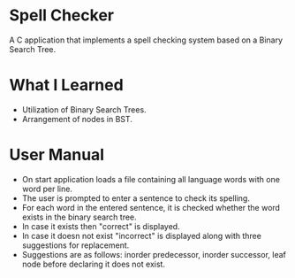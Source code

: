 # Spell Checker

A C application that implements a spell checking system based on a Binary Search Tree.

# What I Learned

* Utilization of Binary Search Trees.
* Arrangement of nodes in BST.

# User Manual

* On start application loads a file containing all language words with one word per line.
* The user is prompted to enter a sentence to check its spelling.
* For each word in the entered sentence, it is checked whether the word exists in the binary search tree.
* In case it exists then "correct" is displayed.
* In case it doesn not exist "incorrect" is displayed along with three suggestions for replacement.
* Suggestions are as follows: inorder predecessor, inorder successor, leaf node before declaring it does not exist.
